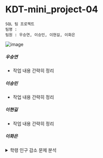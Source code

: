 # KDT-mini_project-04
    SQL 팀 프로젝트
    팀명 : 
    팀원 : 우승연, 이승민, 이현길, 이화은



![image](https://github.com/Skylee0310/KDT-06_SQL_mini_project/assets/155412049/d29a0449-a087-425b-af14-bb54172ee97d)


##### 우승연
- 작업 내용 간략히 정리

##### 이승민
- 작업 내용 간략히 정리

##### 이현길
- 작업 내용 간략히 정리

##### 이화은
<details>
<summary> 학령 인구 감소 문제 분석
</summary>
<div markdown="1">
    
| 📄 개인 주제 | 수도권/비수도권으로 나눈 학령인구 감소 추이 |
| --- | --- |
| 🙍🏻‍♂️ 팀원 | 우승연, 이승민, 이현길, 이화은 |

👤 **역할** 

| 우승연 | 이승민 | 이현길 | 이화은 |
| --- | --- | --- | --- |
| 주제 선정 | 주제 선정 | 주제 선정 | 주제 선정 |
| 자료 수집 | 자료 수집 | 자료 수집 | 자료 수집 |
| PPT 제작 | 데이터 취합 | DB 서버 구축 | 데이터 연관성 분석 |

![image](https://github.com/Skylee0310/KDT-06_SQL_mini_project/assets/155412049/144b7adc-9d3b-4f00-9942-7416664375a1)

✏  **서론**

- 지방 학령 인구 감소 문제 심각화

1. **분석**

(1) 시도 합계 출산율 모의 연령별 출산율 

![image](https://github.com/Skylee0310/KDT-06_SQL_mini_project/assets/155412049/0c1935db-54b3-43d7-9ef9-b0023f52c595)
![image](https://github.com/Skylee0310/KDT-06_SQL_mini_project/assets/155412049/eef610b8-a25f-4833-a3ba-3a52c165b284)

| 합계 출산율 | 한 여자가 가임 기간(15-49세)에 낳을 것으로 기대되는 평균 출생아 수. |
| --- | --- |
| 모의 연령별 출산율 | 15-19세 |
- 수도권 :
    - 2015년을 기점으로 출산율이 계속 감소.
    - 세종시 2015년 출산율 상승.

⇒ 2015년 이후 아파트 값이 폭등하며 서울 주택 구입 부담 지수가 상승하였고 이것이 세종시 출산율에 영향을 끼쳤을 것으로 추측.

![image](https://github.com/Skylee0310/KDT-06_SQL_mini_project/assets/155412049/31978563-2eb2-4942-aaa8-e4b377388234)
![image](https://github.com/Skylee0310/KDT-06_SQL_mini_project/assets/155412049/49c1a244-383a-468a-8a62-83ca53e7f988)

- 광역시 :
    - 2015년까지 상승하다가 하향세.
※ 특이사항 :
    - 추세는 유사하지만 다른 광역시에 비해 울산 광역시의 출생율이 높음.
    
    ⇒ 울산에서 육아 휴직을 사용한 남성 노동자 수 14.3%이며 전체 조사 대상자의 42.6% 자유롭게 사용할 수 있다.

![image](https://github.com/Skylee0310/KDT-06_SQL_mini_project/assets/155412049/d9d23ae7-953f-498e-a3b6-2472f1a4c69f)

- 도 :
    - 전라남도의 출산율이 다른 도에 비해 높음.
    - 강원도의 출산율은 소폭 증가.
 
(2) 행정 구역(시군구)별 학령 인구 추이

![image](https://github.com/Skylee0310/KDT-06_SQL_mini_project/assets/155412049/3fdc82cc-0c14-4b64-92cc-dbe325f10167)
- 수도권 :
    - 대체로 서서히 감소. 서울은 완만하게 상승.
 
![image](https://github.com/Skylee0310/KDT-06_SQL_mini_project/assets/155412049/96399a6e-dab0-4bdd-ae44-79df8eb23347)
- 광역시 :
    - 학령인구가 가장 많은 부산광역시가 가장 가파르게 감소
 
![image](https://github.com/Skylee0310/KDT-06_SQL_mini_project/assets/155412049/ac76ab65-1b8e-41e0-913a-bc5597166318)

- 도 :
    - 학령인구가 가장 많은 경상남도가 가장 가파르게 감소하지만 그외 도시는 대체로 완만하게 감소.     

✏  **결론**
![image](https://github.com/Skylee0310/KDT-06_SQL_mini_project/assets/155412049/a4b05588-f04c-466a-bb49-39c99d0918d2)
⇒ 저출생 및 학령 인구 감소가 심화되고 있으며 이것이 지방대학교 정원 미달로 이어지고 있다.

</div>
</details>
